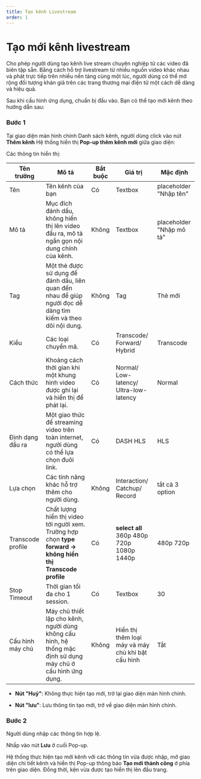 ```yaml
---
title: Tạo kênh Livestream
order: 1
---
```


# Tạo mới kênh livestream
Cho phép người dùng tạo kênh live stream chuyên nghiệp từ các video đã biên tập sẵn. Bằng cách hỗ trợ livestream từ nhiều nguồn video khác nhau và phát trực tiếp trên nhiều nền tảng cùng một lúc, người dùng có thể mở rộng đối tượng khán giả trên các trang thương mại điện tử một cách dễ dàng và hiệu quả.

Sau khi cấu hình ứng dụng, chuẩn bị đầu vào. Bạn có thể tạo mới kênh theo hướng dẫn sau:

### Bước 1
Tại giao diện màn hình chính Danh sách kênh, người dùng click vào nút **Thêm kênh**
Hệ thống hiển thị **Pop-up thêm kênh mới** giữa giao diện:

<!-- ![]() -->
 
Các thông tin hiển thị:

| Tên trường        | Mô tả                                                        | Bắt buộc | Giá trị                                            | Mặc định                 |
| ----------------- | ------------------------------------------------------------ | -------- | -------------------------------------------------- | ------------------------ |
| Tên               | Tên kênh của bạn                                             | Có       | Textbox                                            | placeholder "Nhập tên"   |
| Mô tả             | Mục đích đánh dấu, không hiển thị lên video đầu ra, mô tả ngắn gọn nội dung chính của kênh. | Không    | Textbox                                            | placeholder "Nhập mô tả" |
| Tag               | Một thẻ được sử dụng để đánh dấu, liên quan đến nhau để giúp người đọc dễ dàng tìm kiếm và theo dõi nội dung. | Không    | Tag                                                | Thẻ mới                  |
| Kiểu              | Các loại chuyển mã.                                          | Có       | Transcode/ Forward/  Hybrid                          | Transcode                |
| Cách thức         | Khoảng cách thời gian khi một khung hình video được ghi lại và hiển thị để phát lại. | Có       | Normal/  Low-latency/  Ultra-low-latency             | Normal                   |
| Định dạng đầu ra  | Một giao thức để streaming video trên toàn internet, người dùng có thể lựa chọn đuôi link. | Có       | DASH HLS                                           | HLS                      |
| Lựa chọn          | Các tính năng khác hỗ trợ thêm cho người dùng.               | Không    | Interaction/  Catchup/ Record                        | tắt cả 3 option      |
| Transcode profile | Chất lượng hiển thị video tới người xem. Trường hợp  chọn **type forward → không hiển thị Transcode profile** | Có       | **select all** 360p 480p 720p 1080p 1440p          | 480p 720p                |
| Stop Timeout      | Thời gian tối đa cho 1 session.                              | Có       | Textbox                                            | 30                       |
| Cấu hình máy chủ  | Máy chủ thiết lập cho kênh, người dùng không cấu hình, hệ thống mặc định sử dụng máy chủ ở cấu hình ứng dụng. | Không    | Hiển thị thêm loại máy và máy chủ khi bật cấu hình | Tắt                      |

- **Nút "Huỷ"**: Không thực hiện tạo mới, trở lại giao diện màn hình chính.

- **Nút "lưu"**: Lưu thông tin tạo mới, trở về giao diện màn hình chính.

### Bước 2
Người dùng nhập các thông tin hợp lệ.

Nhấp vào nút **Lưu** ở cuối Pop-up.

Hệ thống thực hiện tạo mới kênh với các thông tin vừa được nhập, mở giao diện chi tiết kênh và hiển thị Pop-up thông báo **Tạo mới thành công** ở phía trên giao diện. Đồng thời, kện vừa được tạo hiển thị lên đầu trang.